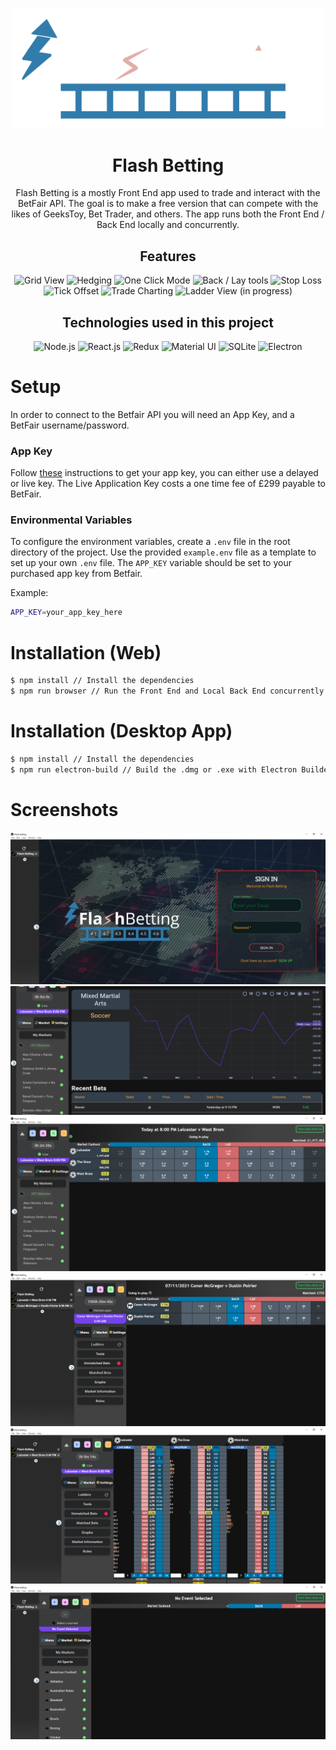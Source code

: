 <p align="center">
  <a href="#">
    <img src="public/images/logo.png" alt="Flash Betting" width="500">
  </a>
</p>
<h1 align="center">Flash Betting</h1>
<p align="center">Flash Betting is a mostly Front End app used to trade and interact with the BetFair API. The goal is to make a free version that can compete with the likes of GeeksToy, Bet Trader, and others. The app runs both the Front End / Back End locally and concurrently.</p>
<h2 align="center">Features</h2>
<p align="center">
  <img src="https://img.shields.io/badge/Grid%20View-&#x2714;-brightgreen" alt="Grid View">
  <img src="https://img.shields.io/badge/Hedging-&#x2714;-brightgreen" alt="Hedging">
  <img src="https://img.shields.io/badge/One%20Click%20Mode%20in%20Grid-&#x2714;-brightgreen" alt="One Click Mode">
  <img src="https://img.shields.io/badge/Back%20/%20Lay%20tools-&#x2714;-brightgreen" alt="Back / Lay tools">
  <img src="https://img.shields.io/badge/Stop%20Loss-&#x2714;-brightgreen" alt="Stop Loss">
  <img src="https://img.shields.io/badge/Tick%20Offset-&#x2714;-brightgreen" alt="Tick Offset">
  <img src="https://img.shields.io/badge/Charting%20your%20recent%20trade%20history-&#x2714;-brightgreen" alt="Trade Charting">
  <img src="https://img.shields.io/badge/Ladder%20View-&#x231B;-yellow" alt="Ladder View (in progress)">
</p>
<h2 align="center">Technologies used in this project</h2>
<p align="center">
  <img src="https://cdn.jsdelivr.net/gh/devicons/devicon/icons/nodejs/nodejs-original.svg" alt="Node.js" width="64" height="64">
  <img src="https://cdn.jsdelivr.net/gh/devicons/devicon/icons/react/react-original.svg" alt="React.js" width="64" height="64">
  <img src="https://cdn.jsdelivr.net/gh/devicons/devicon/icons/redux/redux-original.svg" alt="Redux" width="64" height="64">
  <img src="https://cdn.jsdelivr.net/gh/devicons/devicon/icons/materialui/materialui-original.svg" alt="Material UI" width="64" height="64">
  <img src="https://cdn.jsdelivr.net/gh/devicons/devicon/icons/sqlite/sqlite-original.svg" alt="SQLite" width="64" height="64">
  <img src="https://cdn.jsdelivr.net/gh/devicons/devicon/icons/electron/electron-original.svg" alt="Electron" width="64" height="64">
</p>

# Setup

In order to connect to the Betfair API you will need an App Key, and a BetFair username/password.

### App Key
Follow <a href="https://docs.developer.betfair.com/display/1smk3cen4v3lu3yomq5qye0ni/Application+Keys" target="_blank">these</a> instructions to get your app key, you can either use a delayed or live key.
The Live Application Key costs a one time fee of £299 payable to BetFair.

### Environmental Variables
To configure the environment variables, create a ```.env``` file in the root directory of the project. Use the provided ```example.env``` file as a template to set up your own ```.env``` file. The ```APP_KEY``` variable should be set to your purchased app key from Betfair.

Example:
```bash
APP_KEY=your_app_key_here
```

# Installation (Web)

```bash
$ npm install // Install the dependencies
$ npm run browser // Run the Front End and Local Back End concurrently
```

# Installation (Desktop App)

```bash
$ npm install // Install the dependencies
$ npm run electron-build // Build the .dmg or .exe with Electron Builder
```

# Screenshots

![Login](https://github.com/focus1691/flash-betting/blob/master/screenshots/login_page.png)
![View 1](https://github.com/focus1691/flash-betting/blob/master/screenshots/chart.png)
![Chart](https://github.com/focus1691/flash-betting/blob/master/screenshots/collapsed_view.png)
![Grid](https://github.com/focus1691/flash-betting/blob/master/screenshots/grid_view.png)
![Ladder](https://github.com/focus1691/flash-betting/blob/master/screenshots/ladder_view.png)
![Market](https://github.com/focus1691/flash-betting/blob/master/screenshots/market_list.png)
